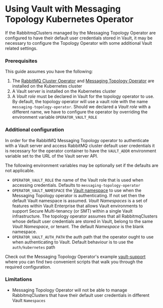 # Using Vault with Messaging Topology Kubernetes Operator

If the RabbitmqClusters managed by the Messaging Topology Operator are configured to have their default user credentials
stored in Vault, it may be necessary to configure the Topology Operator with some additional Vault related settings.

### Prerequisites

This guide assumes you have the following:

1. The [RabbitMQ Cluster Operator](./operator-overview.html) and [Messaging Topology Operator](./install-topology-operator.html) are installed on the Kubernetes cluster
2. A Vault server is installed on the Kubernetes cluster
3. A *Vault role* must be declared in Vault for the topology operator to use. By default, the topology operator will use a vault role with the name `messaging-topology-operator`. Should we declared a *Vault role* with a different name, we have to configure the operator by overriding the environment variable `OPERATOR_VAULT_ROLE`


### Additional configuration 

In order for the RabbitMQ Messaging Topology operator to authenticate with a Vault server and access RabbitMQ cluster default user credentials it is necessary for the operator container to have the `VAULT_ADDR` environment
variable set to the URL of the Vault server API.

The following environment variables may be optionally set if the defaults are not applicable.

- `OPERATOR_VAULT_ROLE` the name of the Vault role that is used when accessing credentials. Defaults to `messaging-topology-operator`
- `OPERATOR_VAULT_NAMESPACE` the [Vault namespace](https://www.vaultproject.io/docs/enterprise/namespaces) to use when the Messaging Topology operator is authenticating. If not set then the default Vault namespace is assumed. *Vault Namespaces* is a set of features within Vault Enterprise that allows Vault environments to support Secure Multi-tenancy (or SMT) within a single Vault infrastructure. The topology operator assumes that all RabbitmqClusters whose default user credentials are stored in Vault, belong to the same *Vault Namespace*, or tenant. The default *Namespace* is the blank namespace.
- `OPERATOR_VAULT_AUTH_PATH` the auth path that the operator ought to use when authenticating to Vault. Default behaviour is to use the `auth/kubernetes` path

Check out the Messaging Topology Operator's example [vault-support](https://github.com/rabbitmq/messaging-topology-operator/tree/main/docs/examples/vault-support) where you can find two convenient scripts that walk you through the required configuration.


### Limitations

* Messaging Topology Operator will not be able to manage RabbitmqClusters that have their default user credentials in different Vault `Namespaces`
